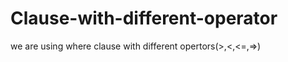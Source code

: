 # Clause-with-different-operator
we are using where clause with different opertors(>,&lt;,&lt;=,=>)
